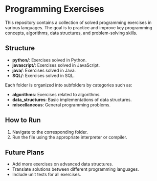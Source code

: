 # Programming Exercises

This repository contains a collection of solved programming exercises in various languages. The goal is to practice and improve key programming concepts, algorithms, data structures, and problem-solving skills.

## Structure
- **python/**: Exercises solved in Python.
- **javascript/**: Exercises solved in JavaScript.
- **java/**: Exercises solved in Java.
- **SQL/**: Exercises solved in SQL.

Each folder is organized into subfolders by categories such as:
- **algorithms**: Exercises related to algorithms.
- **data_structures**: Basic implementations of data structures.
- **miscellaneous**: General programming problems.

## How to Run
1. Navigate to the corresponding folder.
2. Run the file using the appropriate interpreter or compiler.

## Future Plans
- Add more exercises on advanced data structures.
- Translate solutions between different programming languages.
- Include unit tests for all exercises.

